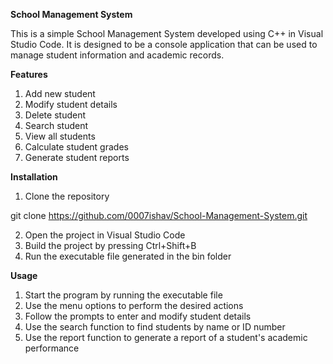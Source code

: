 **School Management System**

This is a simple School Management System developed using C++ in Visual Studio Code. It is designed to be a console application that can be used to manage student information and academic records.


**Features**
1. Add new student
2. Modify student details
3. Delete student
4. Search student
5. View all students
6. Calculate student grades
7. Generate student reports


**Installation**

1. Clone the repository

  git clone https://github.com/0007ishav/School-Management-System.git

2. Open the project in Visual Studio Code
3. Build the project by pressing Ctrl+Shift+B
4. Run the executable file generated in the bin folder


**Usage**

1. Start the program by running the executable file
2. Use the menu options to perform the desired actions
3. Follow the prompts to enter and modify student details
4. Use the search function to find students by name or ID number
5. Use the report function to generate a report of a student's academic performance
